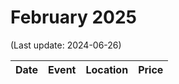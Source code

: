 # February 2025

(Last update: 2024-06-26)

| Date | Event | Location | Price |
| ---- | ----- | -------- | ----- |